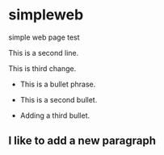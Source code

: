 # simpleweb
simple web page test

This is a second line.

This is third change.

 * This is a bullet phrase.
 
 * This is a second bullet.
 
 * Adding a third bullet.
 
 
 ## I like to add a new paragraph
